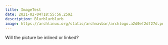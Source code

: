 ```yaml
---
title: ImageTest
date: 2021-02-04T18:55:56.259Z
description: Blurblurblurb
image: https://archlinux.org/static/archnavbar/archlogo.a2d0ef2df27d.png
---
```

Will the picture be inlined or linked?